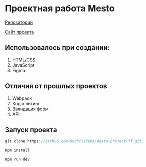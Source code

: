 # Проектная работа Mesto

[Репозиторий](https://github.com/DuchitskyDA/mesto-project-ff.git)

[Сайт проекта](https://duchitskyda.github.io/mesto-project-ff/)

## Использовалось при создании:

1. HTML/CSS.
2. JavaScript
3. Figma

## Отличия от прошлых проектов

1. Webpack
2. Кодсплитинг
3. Валидация форм
4. API

## Запуск проекта

```javascript
git clone https://github.com/DuchitskyDA/mesto-project-ff.git
```

```javascript
npm install
```

```javascript
npm run dev
```
